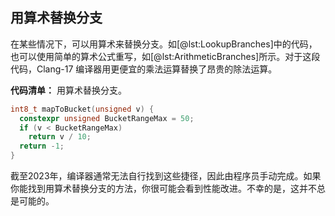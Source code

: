 ## 用算术替换分支

在某些情况下，可以用算术来替换分支。如[@lst:LookupBranches]中的代码，也可以使用简单的算术公式重写，如[@lst:ArithmeticBranches]所示。对于这段代码，Clang-17 编译器用更便宜的乘法运算替换了昂贵的除法运算。

**代码清单：** 用算术替换分支。

```cpp
int8_t mapToBucket(unsigned v) {
  constexpr unsigned BucketRangeMax = 50;
  if (v < BucketRangeMax)
    return v / 10;
  return -1;
}
```

截至2023年，编译器通常无法自行找到这些捷径，因此由程序员手动完成。如果你能找到用算术替换分支的方法，你很可能会看到性能改进。不幸的是，这并不总是可能的。
